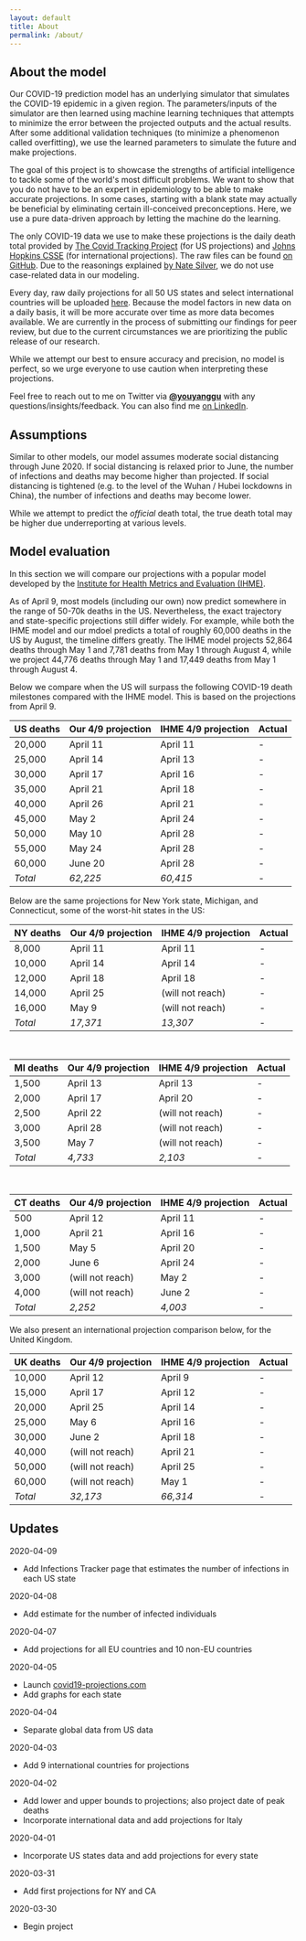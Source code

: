 ```yaml
---
layout: default
title: About
permalink: /about/
---
```


## About the model

Our COVID-19 prediction model has an underlying simulator that simulates the COVID-19 epidemic in a given region. The parameters/inputs of the simulator are then learned using machine learning techniques that attempts to minimize the error between the projected outputs and the actual results. After some additional validation techniques (to minimize a phenomenon called overfitting), we use the learned parameters to simulate the future and make projections.

The goal of this project is to showcase the strengths of artificial intelligence to tackle some of the world's most difficult problems. We want to show that you do not have to be an expert in epidemiology to be able to make accurate projections. In some cases, starting with a blank state may actually be beneficial by eliminating certain ill-conceived preconceptions. Here, we use a pure data-driven approach by letting the machine do the learning.

The only COVID-19 data we use to make these projections is the daily death total provided by [The Covid Tracking Project](https://covidtracking.com/) (for US projections) and [Johns Hopkins CSSE](https://github.com/CSSEGISandData/COVID-19) (for international projections). The raw files can be found [on GitHub](https://github.com/youyanggu/covid19_projections/tree/master/data). Due to the reasonings explained [by Nate Silver](https://fivethirtyeight.com/features/coronavirus-case-counts-are-meaningless/), we do not use case-related data in our modeling.

Every day, raw daily projections for all 50 US states and select international countries will be uploaded [here](https://github.com/youyanggu/covid19_projections/tree/master/projections). Because the model factors in new data on a daily basis, it will be more accurate over time as more data becomes available. We are currently in the process of submitting our findings for peer review, but due to the current circumstances we are prioritizing the public release of our research.

While we attempt our best to ensure accuracy and precision, no model is perfect, so we urge everyone to use caution when interpreting these projections.

Feel free to reach out to me on Twitter via **[@youyanggu](https://twitter.com/youyanggu)** with any questions/insights/feedback. You can also find me [on LinkedIn](https://www.linkedin.com/in/youyanggu/).

## Assumptions

Similar to other models, our model assumes moderate social distancing through June 2020. If social distancing is relaxed prior to June, the number of infections and deaths may become higher than projected. If social distancing is tightened (e.g. to the level of the Wuhan / Hubei lockdowns in China), the number of infections and deaths may become lower.

While we attempt to predict the _official_ death total, the true death total may be higher due underreporting at various levels.

## Model evaluation

In this section we will compare our projections with a popular model developed by the [Institute for Health Metrics and Evaluation (IHME)](https://covid19.healthdata.org/).

As of April 9, most models (including our own) now predict somewhere in the range of 50-70k deaths in the US. Nevertheless, the exact trajectory and state-specific projections still differ widely. For example, while both the IHME model and our mdoel predicts a total of roughly 60,000 deaths in the US by August, the timeline differs greatly. The IHME model projects 52,864 deaths through May 1 and 7,781 deaths from May 1 through August 4, while we project 44,776 deaths through May 1 and 17,449 deaths from May 1 through August 4.

Below we compare when the US will surpass the following COVID-19 death milestones compared with the IHME model. This is based on the projections from April 9.

| US deaths | Our 4/9 projection | IHME 4/9 projection | Actual
| --- | --- | --- | --- |
| 20,000 | April 11 | April 11 | -
| 25,000 | April 14 | April 13 | -
| 30,000 | April 17 | April 16 | -
| 35,000 | April 21 | April 18 | -
| 40,000 | April 26 | April 21 | -
| 45,000 | May 2 | April 24 | -
| 50,000 | May 10 | April 28 | -
| 55,000 | May 24 | April 28 | -
| 60,000 | June 20 | April 28 | -
| *Total* | *62,225* | *60,415* | -

Below are the same projections for New York state, Michigan, and Connecticut, some of the worst-hit states in the US:

| NY deaths | Our 4/9 projection | IHME 4/9 projection | Actual
| --- | --- | --- | --- |
| 8,000 | April 11 | April 11 | -
| 10,000 | April 14 | April 14 | -
| 12,000 | April 18 | April 18 | -
| 14,000 | April 25 | (will not reach) | -
| 16,000 | May 9 | (will not reach) | -
| *Total* | *17,371* | *13,307* | -

<br />

| MI deaths | Our 4/9 projection | IHME 4/9 projection | Actual
| --- | --- | --- | --- |
| 1,500 | April 13 | April 13 | -
| 2,000 | April 17 | April 20 | -
| 2,500 | April 22 | (will not reach) | -
| 3,000 | April 28 | (will not reach) | -
| 3,500 | May 7 | (will not reach) | -
| *Total* | *4,733* | *2,103* | -

<br />

| CT deaths | Our 4/9 projection | IHME 4/9 projection | Actual
| --- | --- | --- | --- |
| 500 | April 12 | April 11 | -
| 1,000 | April 21 | April 16 | -
| 1,500 | May 5 | April 20 | -
| 2,000 | June 6 | April 24 | -
| 3,000 | (will not reach) | May 2 | -
| 4,000 | (will not reach) | June 2 | -
| *Total* | *2,252* | *4,003* | -

We also present an international projection comparison below, for the United Kingdom.

| UK deaths | Our 4/9 projection | IHME 4/9 projection | Actual
| --- | --- | --- | --- |
| 10,000 | April 12 | April 9 | -
| 15,000 | April 17 | April 12 | -
| 20,000 | April 25 | April 14 | -
| 25,000 | May 6 | April 16 | -
| 30,000 | June 2 | April 18 | -
| 40,000 | (will not reach) | April 21 | -
| 50,000 | (will not reach) | April 25 | -
| 60,000 | (will not reach) | May 1 | -
| *Total* | *32,173* | *66,314* | -

## Updates

2020-04-09
* Add Infections Tracker page that estimates the number of infections in each US state

2020-04-08
* Add estimate for the number of infected individuals

2020-04-07
* Add projections for all EU countries and 10 non-EU countries

2020-04-05
* Launch [covid19-projections.com](https://covid19-projections.com/)
* Add graphs for each state

2020-04-04
* Separate global data from US data

2020-04-03
* Add 9 international countries for projections

2020-04-02
* Add lower and upper bounds to projections; also project date of peak deaths
* Incorporate international data and add projections for Italy

2020-04-01
* Incorporate US states data and add projections for every state

2020-03-31
* Add first projections for NY and CA

2020-03-30
* Begin project
